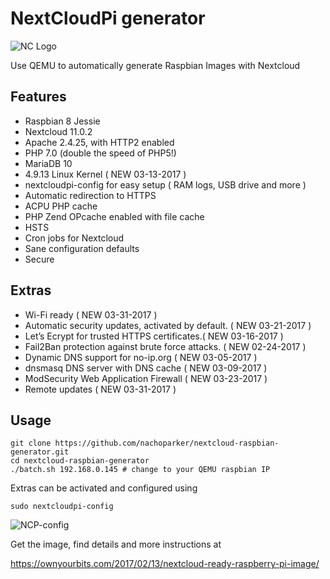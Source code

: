 # NextCloudPi generator

![NC Logo](/resources/nextcloud-square-logo.png)

Use QEMU to automatically generate Raspbian Images with Nextcloud 

## Features

* Raspbian 8 Jessie
* Nextcloud 11.0.2
* Apache 2.4.25, with HTTP2 enabled
* PHP 7.0 (double the speed of PHP5!)
* MariaDB 10
* 4.9.13 Linux Kernel ( NEW 03-13-2017 )
* nextcloudpi-config for easy setup ( RAM logs, USB drive and more )
* Automatic redirection to HTTPS
* ACPU PHP cache
* PHP Zend OPcache enabled with file cache
* HSTS
* Cron jobs for Nextcloud
* Sane configuration defaults
* Secure

## Extras

* Wi-Fi ready ( NEW 03-31-2017 )
* Automatic security updates, activated by default. ( NEW 03-21-2017 )
* Let’s Ecrypt for trusted HTTPS certificates.(  NEW 03-16-2017 )
* Fail2Ban protection against brute force attacks. ( NEW 02-24-2017 )
* Dynamic DNS support for no-ip.org ( NEW 03-05-2017 )
* dnsmasq DNS server with DNS cache ( NEW 03-09-2017 )
* ModSecurity Web Application Firewall ( NEW 03-23-2017 )
* Remote updates ( NEW 03-31-2017 )

## Usage

```
git clone https://github.com/nachoparker/nextcloud-raspbian-generator.git
cd nextcloud-raspbian-generator
./batch.sh 192.168.0.145 # change to your QEMU raspbian IP
```

Extras can be activated and configured using

```
sudo nextcloudpi-config
```

![NCP-config](/resources/ncp-config.jpg)

Get the image, find details and more instructions at

https://ownyourbits.com/2017/02/13/nextcloud-ready-raspberry-pi-image/
